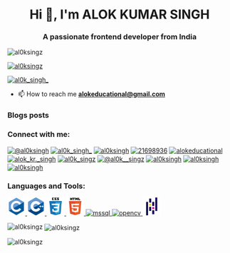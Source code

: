 <h1 align="center">Hi 👋, I'm ALOK KUMAR SINGH</h1>
<h3 align="center">A passionate frontend developer from India</h3>

<p align="left"> <img src="https://komarev.com/ghpvc/?username=al0ksingz&label=Profile%20views&color=0e75b6&style=flat" alt="al0ksingz" /> </p>

<p align="left"> <a href="https://github.com/ryo-ma/github-profile-trophy"><img src="https://github-profile-trophy.vercel.app/?username=al0ksingz" alt="al0ksingz" /></a> </p>

<p align="left"> <a href="https://twitter.com/al0k_singh_" target="blank"><img src="https://img.shields.io/twitter/follow/al0k_singh_?logo=twitter&style=for-the-badge" alt="al0k_singh_" /></a> </p>

- 📫 How to reach me **alokeducational@gmail.com**

### Blogs posts
<!-- BLOG-POST-LIST:START -->
<!-- BLOG-POST-LIST:END -->

<h3 align="left">Connect with me:</h3>
<p align="left">
<a href="https://dev.to/@al0ksingh" target="blank"><img align="center" src="https://raw.githubusercontent.com/rahuldkjain/github-profile-readme-generator/master/src/images/icons/Social/devto.svg" alt="@al0ksingh" height="30" width="40" /></a>
<a href="https://twitter.com/al0k_singh_" target="blank"><img align="center" src="https://raw.githubusercontent.com/rahuldkjain/github-profile-readme-generator/master/src/images/icons/Social/twitter.svg" alt="al0k_singh_" height="30" width="40" /></a>
<a href="https://linkedin.com/in/al0ksingh" target="blank"><img align="center" src="https://raw.githubusercontent.com/rahuldkjain/github-profile-readme-generator/master/src/images/icons/Social/linked-in-alt.svg" alt="al0ksingh" height="30" width="40" /></a>
<a href="https://stackoverflow.com/users/21698936" target="blank"><img align="center" src="https://raw.githubusercontent.com/rahuldkjain/github-profile-readme-generator/master/src/images/icons/Social/stack-overflow.svg" alt="21698936" height="30" width="40" /></a>
<a href="https://fb.com/alokeducational" target="blank"><img align="center" src="https://raw.githubusercontent.com/rahuldkjain/github-profile-readme-generator/master/src/images/icons/Social/facebook.svg" alt="alokeducational" height="30" width="40" /></a>
<a href="https://instagram.com/alok_kr._singh" target="blank"><img align="center" src="https://raw.githubusercontent.com/rahuldkjain/github-profile-readme-generator/master/src/images/icons/Social/instagram.svg" alt="alok_kr._singh" height="30" width="40" /></a>
<a href="https://www.codechef.com/users/al0k_singz" target="blank"><img align="center" src="https://cdn.jsdelivr.net/npm/simple-icons@3.1.0/icons/codechef.svg" alt="al0k_singz" height="30" width="40" /></a>
<a href="https://www.hackerrank.com/@al0k__singz" target="blank"><img align="center" src="https://raw.githubusercontent.com/rahuldkjain/github-profile-readme-generator/master/src/images/icons/Social/hackerrank.svg" alt="@al0k__singz" height="30" width="40" /></a>
<a href="https://codeforces.com/profile/al0ksingh" target="blank"><img align="center" src="https://raw.githubusercontent.com/rahuldkjain/github-profile-readme-generator/master/src/images/icons/Social/codeforces.svg" alt="al0ksingh" height="30" width="40" /></a>
<a href="https://www.leetcode.com/al0ksingh" target="blank"><img align="center" src="https://raw.githubusercontent.com/rahuldkjain/github-profile-readme-generator/master/src/images/icons/Social/leet-code.svg" alt="al0ksingh" height="30" width="40" /></a>
<a href="https://auth.geeksforgeeks.org/user/al0ksingh" target="blank"><img align="center" src="https://raw.githubusercontent.com/rahuldkjain/github-profile-readme-generator/master/src/images/icons/Social/geeks-for-geeks.svg" alt="al0ksingh" height="30" width="40" /></a>
</p>

<h3 align="left">Languages and Tools:</h3>
<p align="left"> <a href="https://www.cprogramming.com/" target="_blank" rel="noreferrer"> <img src="https://raw.githubusercontent.com/devicons/devicon/master/icons/c/c-original.svg" alt="c" width="40" height="40"/> </a> <a href="https://www.w3schools.com/cpp/" target="_blank" rel="noreferrer"> <img src="https://raw.githubusercontent.com/devicons/devicon/master/icons/cplusplus/cplusplus-original.svg" alt="cplusplus" width="40" height="40"/> </a> <a href="https://www.w3schools.com/css/" target="_blank" rel="noreferrer"> <img src="https://raw.githubusercontent.com/devicons/devicon/master/icons/css3/css3-original-wordmark.svg" alt="css3" width="40" height="40"/> </a> <a href="https://www.w3.org/html/" target="_blank" rel="noreferrer"> <img src="https://raw.githubusercontent.com/devicons/devicon/master/icons/html5/html5-original-wordmark.svg" alt="html5" width="40" height="40"/> </a> <a href="https://www.microsoft.com/en-us/sql-server" target="_blank" rel="noreferrer"> <img src="https://www.svgrepo.com/show/303229/microsoft-sql-server-logo.svg" alt="mssql" width="40" height="40"/> </a> <a href="https://opencv.org/" target="_blank" rel="noreferrer"> <img src="https://www.vectorlogo.zone/logos/opencv/opencv-icon.svg" alt="opencv" width="40" height="40"/> </a> <a href="https://pandas.pydata.org/" target="_blank" rel="noreferrer"> <img src="https://raw.githubusercontent.com/devicons/devicon/2ae2a900d2f041da66e950e4d48052658d850630/icons/pandas/pandas-original.svg" alt="pandas" width="40" height="40"/> </a> </p>

<p><img align="left" src="https://github-readme-stats.vercel.app/api/top-langs?username=al0ksingz&show_icons=true&locale=en&layout=compact" alt="al0ksingz" /></p>

<p>&nbsp;<img align="center" src="https://github-readme-stats.vercel.app/api?username=al0ksingz&show_icons=true&locale=en" alt="al0ksingz" /></p>

<p><img align="center" src="https://github-readme-streak-stats.herokuapp.com/?user=al0ksingz&" alt="al0ksingz" /></p>
